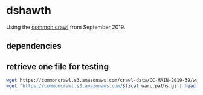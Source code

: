 # dshawth

Using the [common crawl](https://registry.opendata.aws/commoncrawl/) from September 2019.

## dependencies

## retrieve one file for testing

```bash
wget https://commoncrawl.s3.amazonaws.com/crawl-data/CC-MAIN-2019-39/warc.paths.gz
wget "https://commoncrawl.s3.amazonaws.com/$(zcat warc.paths.gz | head -n1)"
```